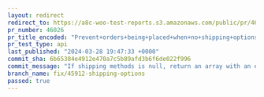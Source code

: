 ```yaml
---
layout: redirect
redirect_to: https://a8c-woo-test-reports.s3.amazonaws.com/public/pr/46026/api/index.html
pr_number: 46026
pr_title_encoded: "Prevent+orders+being+placed+when+no+shipping+options+are+available"
pr_test_type: api
last_published: "2024-03-28 19:47:33 +0000"
commit_sha: 6b65384e4912e470a7c5b89afd3b6f6de022f996
commit_message: "If shipping methods is null, return an array with an empty string inside"
branch_name: fix/45912-shipping-options
passed: true
---
```

